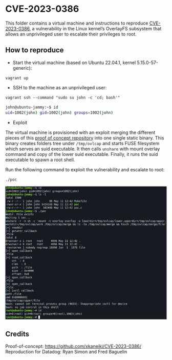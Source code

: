 # CVE-2023-0386

This folder contains a virtual machine and instructions to reproduce [CVE-2023-0386](https://nvd.nist.gov/vuln/detail/CVE-2023-0386), a vulnerability in the Linux kernel’s OverlayFS subsystem that allows an unprivileged user to escalate their privileges to root.

## How to reproduce

* Start the virtual machine (based on Ubuntu 22.04.1, kernel 5.15.0-57-generic):

```
vagrant up
```

* SSH to the machine as an unprivileged user:

```
vagrant ssh --command "sudo su john -c 'cd; bash'"
```

```bash
john@ubuntu-jammy:~$ id
uid=1002(john) gid=1002(john) groups=1002(john)
```

* Exploit

The virtual machine is provisioned with an exploit merging the different pieces of this [proof of concept repository](https://github.com/xkaneiki/CVE-2023-0386/) into one single static binary. This binary creates folders tree under `/tmp/ovlcap` and starts FUSE filesystem which serves an suid executable. It then calls `unshare` with mount overlay command and copy of the lower suid executable. Finally, it runs the suid executable to spawn a root shell.

Run the following command to exploit the vulnerability and escalate to root:

```
./poc
```

<p align="center">
   <img src="screenshot.png" width="650" />
</p>

## Credits

Proof-of-concept: https://github.com/xkaneiki/CVE-2023-0386/
Reproduction for Datadog: Ryan Simon and Fred Baguelin
